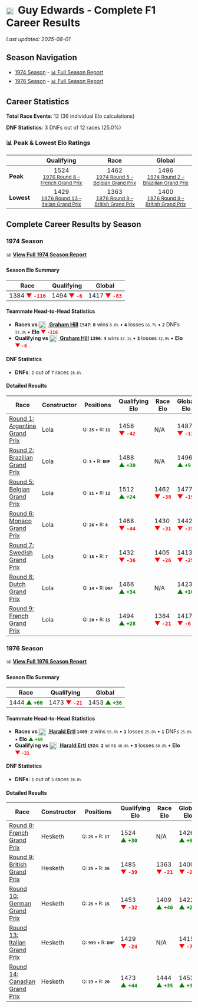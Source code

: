 # <img src="https://upload.wikimedia.org/wikipedia/commons/thumb/8/83/Flag_of_the_United_Kingdom_%283-5%29.svg/512px-Flag_of_the_United_Kingdom_%283-5%29.svg.png?20250726143817" alt="United Kingdom" width="20" height="auto" style="vertical-align: middle; margin-right: 5px;" onerror="this.outerHTML='🇬🇧'; this.style.marginRight='5px';"/> Guy Edwards - Complete F1 Career Results

*Last updated: 2025-08-01*

## Season Navigation

- [1974 Season](#1974-season) - [📊 Full Season Report](../seasons/1974-season-report)
- [1976 Season](#1976-season) - [📊 Full Season Report](../seasons/1976-season-report)

## Career Statistics

**Total Race Events**: 12 (36 individual Elo calculations)

**DNF Statistics**: 3 DNFs out of 12 races (25.0%)

### 📊 Peak & Lowest Elo Ratings

| &nbsp; | Qualifying | Race | Global |
|-------|------------|------|--------|
| **Peak** | <center> 1524 <br/><small> [1976 Round 8 – French Grand Prix](../seasons/1976-season-report#round-8-french-grand-prix) </small></center> | <center> 1462 <br/><small> [1974 Round 5 – Belgian Grand Prix](../seasons/1974-season-report#round-5-belgian-grand-prix) </small></center> | <center> 1496  <br/><small> [1974 Round 2 – Brazilian Grand Prix](../seasons/1974-season-report#round-2-brazilian-grand-prix) </small></center> |
| **Lowest** | <center> 1429 <br/><small> [1976 Round 13 – Italian Grand Prix](../seasons/1976-season-report#round-13-italian-grand-prix) </small></center> | <center> 1363 <br/><small> [1976 Round 9 – British Grand Prix](../seasons/1976-season-report#round-9-british-grand-prix) </small></center> | <center> 1400 <br/><small> [1976 Round 9 – British Grand Prix](../seasons/1976-season-report#round-9-british-grand-prix) </small></center> |


## Complete Career Results by Season

### 1974 Season

📊 **[View Full 1974 Season Report](../seasons/1974-season-report)**

#### Season Elo Summary

| Race | Qualifying | Global |
|------|------------|--------|
| 1384 **<span style="color: red;">▼&nbsp;`-116`</span>** | 1494 **<span style="color: red;">▼&nbsp;`-6`</span>** | 1417 **<span style="color: red;">▼&nbsp;`-83`</span>** |

#### Teammate Head-to-Head Statistics

- **Races vs [<img src="https://upload.wikimedia.org/wikipedia/commons/thumb/8/83/Flag_of_the_United_Kingdom_%283-5%29.svg/512px-Flag_of_the_United_Kingdom_%283-5%29.svg.png?20250726143817" alt="United Kingdom" width="20" height="auto" style="vertical-align: middle; margin-right: 5px;" onerror="this.outerHTML='🇬🇧'; this.style.marginRight='5px';"/> Graham Hill](graham-hill) `1547`**: **`0`** wins <small>`0.0%`</small> • **`4`** losses <small>`66.7%`</small> • **`2`** DNFs <small>`33.3%`</small> • **Elo <span style="color: red;">▼&nbsp;`-116`</span>**
- **Qualifying vs [<img src="https://upload.wikimedia.org/wikipedia/commons/thumb/8/83/Flag_of_the_United_Kingdom_%283-5%29.svg/512px-Flag_of_the_United_Kingdom_%283-5%29.svg.png?20250726143817" alt="United Kingdom" width="20" height="auto" style="vertical-align: middle; margin-right: 5px;" onerror="this.outerHTML='🇬🇧'; this.style.marginRight='5px';"/> Graham Hill](graham-hill) `1396`**: **`4`** wins <small>`57.1%`</small> • **`3`** losses <small>`42.9%`</small> • **Elo <span style="color: red;">▼&nbsp;`-6`</span>**

#### DNF Statistics

- **DNFs**: `2` out of `7` races <small>`28.6%`</small>

#### Detailed Results

| Race | Constructor | Positions | Qualifying Elo | Race Elo | Global Elo | Teammate |
|------|-------------|-----------|----------------|----------|------------|----------|
| [Round 1: Argentine Grand Prix](../seasons/1974-season-report#round-1-argentine-grand-prix) | Lola | <small>Q:&nbsp;**`25`**&nbsp;•&nbsp;R:&nbsp;**`11`**</small> | 1458 **<span style="color: red;">▼&nbsp;`-42`</span>** | N/A | 1487 **<span style="color: red;">▼&nbsp;`-13`</span>** | [<img src="https://upload.wikimedia.org/wikipedia/commons/thumb/8/83/Flag_of_the_United_Kingdom_%283-5%29.svg/512px-Flag_of_the_United_Kingdom_%283-5%29.svg.png?20250726143817" alt="United Kingdom" width="20" height="auto" style="vertical-align: middle; margin-right: 5px;" onerror="this.outerHTML='🇬🇧'; this.style.marginRight='5px';"/> Graham Hill](graham-hill)<br/><small>Q:&nbsp;**`17`**&nbsp;•&nbsp;R:&nbsp;**`DNF`**</small> |
| [Round 2: Brazilian Grand Prix](../seasons/1974-season-report#round-2-brazilian-grand-prix) | Lola | <small>Q:&nbsp;**`3`**&nbsp;•&nbsp;R:&nbsp;**`DNF`**</small> | 1488 **<span style="color: green;">▲&nbsp;`+30`</span>** | N/A | 1496 **<span style="color: green;">▲&nbsp;`+9`</span>** | [<img src="https://upload.wikimedia.org/wikipedia/commons/thumb/8/83/Flag_of_the_United_Kingdom_%283-5%29.svg/512px-Flag_of_the_United_Kingdom_%283-5%29.svg.png?20250726143817" alt="United Kingdom" width="20" height="auto" style="vertical-align: middle; margin-right: 5px;" onerror="this.outerHTML='🇬🇧'; this.style.marginRight='5px';"/> Graham Hill](graham-hill)<br/><small>Q:&nbsp;**`21`**&nbsp;•&nbsp;R:&nbsp;**`11`**</small> |
| [Round 5: Belgian Grand Prix](../seasons/1974-season-report#round-5-belgian-grand-prix) | Lola | <small>Q:&nbsp;**`21`**&nbsp;•&nbsp;R:&nbsp;**`12`**</small> | 1512 **<span style="color: green;">▲&nbsp;`+24`</span>** | 1462 **<span style="color: red;">▼&nbsp;`-38`</span>** | 1477 **<span style="color: red;">▼&nbsp;`-19`</span>** | [<img src="https://upload.wikimedia.org/wikipedia/commons/thumb/8/83/Flag_of_the_United_Kingdom_%283-5%29.svg/512px-Flag_of_the_United_Kingdom_%283-5%29.svg.png?20250726143817" alt="United Kingdom" width="20" height="auto" style="vertical-align: middle; margin-right: 5px;" onerror="this.outerHTML='🇬🇧'; this.style.marginRight='5px';"/> Graham Hill](graham-hill)<br/><small>Q:&nbsp;**`29`**&nbsp;•&nbsp;R:&nbsp;**`8`**</small> |
| [Round 6: Monaco Grand Prix](../seasons/1974-season-report#round-6-monaco-grand-prix) | Lola | <small>Q:&nbsp;**`26`**&nbsp;•&nbsp;R:&nbsp;**`8`**</small> | 1468 **<span style="color: red;">▼&nbsp;`-44`</span>** | 1430 **<span style="color: red;">▼&nbsp;`-31`</span>** | 1442 **<span style="color: red;">▼&nbsp;`-35`</span>** | [<img src="https://upload.wikimedia.org/wikipedia/commons/thumb/8/83/Flag_of_the_United_Kingdom_%283-5%29.svg/512px-Flag_of_the_United_Kingdom_%283-5%29.svg.png?20250726143817" alt="United Kingdom" width="20" height="auto" style="vertical-align: middle; margin-right: 5px;" onerror="this.outerHTML='🇬🇧'; this.style.marginRight='5px';"/> Graham Hill](graham-hill)<br/><small>Q:&nbsp;**`21`**&nbsp;•&nbsp;R:&nbsp;**`7`**</small> |
| [Round 7: Swedish Grand Prix](../seasons/1974-season-report#round-7-swedish-grand-prix) | Lola | <small>Q:&nbsp;**`18`**&nbsp;•&nbsp;R:&nbsp;**`7`**</small> | 1432 **<span style="color: red;">▼&nbsp;`-36`</span>** | 1405 **<span style="color: red;">▼&nbsp;`-26`</span>** | 1413 **<span style="color: red;">▼&nbsp;`-29`</span>** | [<img src="https://upload.wikimedia.org/wikipedia/commons/thumb/8/83/Flag_of_the_United_Kingdom_%283-5%29.svg/512px-Flag_of_the_United_Kingdom_%283-5%29.svg.png?20250726143817" alt="United Kingdom" width="20" height="auto" style="vertical-align: middle; margin-right: 5px;" onerror="this.outerHTML='🇬🇧'; this.style.marginRight='5px';"/> Graham Hill](graham-hill)<br/><small>Q:&nbsp;**`15`**&nbsp;•&nbsp;R:&nbsp;**`6`**</small> |
| [Round 8: Dutch Grand Prix](../seasons/1974-season-report#round-8-dutch-grand-prix) | Lola | <small>Q:&nbsp;**`14`**&nbsp;•&nbsp;R:&nbsp;**`DNF`**</small> | 1466 **<span style="color: green;">▲&nbsp;`+34`</span>** | N/A | 1423 **<span style="color: green;">▲&nbsp;`+10`</span>** | [<img src="https://upload.wikimedia.org/wikipedia/commons/thumb/8/83/Flag_of_the_United_Kingdom_%283-5%29.svg/512px-Flag_of_the_United_Kingdom_%283-5%29.svg.png?20250726143817" alt="United Kingdom" width="20" height="auto" style="vertical-align: middle; margin-right: 5px;" onerror="this.outerHTML='🇬🇧'; this.style.marginRight='5px';"/> Graham Hill](graham-hill)<br/><small>Q:&nbsp;**`19`**&nbsp;•&nbsp;R:&nbsp;**`DNF`**</small> |
| [Round 9: French Grand Prix](../seasons/1974-season-report#round-9-french-grand-prix) | Lola | <small>Q:&nbsp;**`20`**&nbsp;•&nbsp;R:&nbsp;**`15`**</small> | 1494 **<span style="color: green;">▲&nbsp;`+28`</span>** | 1384 **<span style="color: red;">▼&nbsp;`-21`</span>** | 1417 **<span style="color: red;">▼&nbsp;`-6`</span>** | [<img src="https://upload.wikimedia.org/wikipedia/commons/thumb/8/83/Flag_of_the_United_Kingdom_%283-5%29.svg/512px-Flag_of_the_United_Kingdom_%283-5%29.svg.png?20250726143817" alt="United Kingdom" width="20" height="auto" style="vertical-align: middle; margin-right: 5px;" onerror="this.outerHTML='🇬🇧'; this.style.marginRight='5px';"/> Graham Hill](graham-hill)<br/><small>Q:&nbsp;**`21`**&nbsp;•&nbsp;R:&nbsp;**`13`**</small> |

### 1976 Season

📊 **[View Full 1976 Season Report](../seasons/1976-season-report)**

#### Season Elo Summary

| Race | Qualifying | Global |
|------|------------|--------|
| 1444 **<span style="color: green;">▲&nbsp;`+60`</span>** | 1473 **<span style="color: red;">▼&nbsp;`-21`</span>** | 1453 **<span style="color: green;">▲&nbsp;`+36`</span>** |

#### Teammate Head-to-Head Statistics

- **Races vs [<img src="https://upload.wikimedia.org/wikipedia/commons/4/41/Flag_of_Austria.svg" alt="Austria" width="20" height="auto" style="vertical-align: middle; margin-right: 5px;" onerror="this.outerHTML='🇦🇹'; this.style.marginRight='5px';"/> Harald Ertl](harald-ertl) `1409`**: **`2`** wins <small>`50.0%`</small> • **`1`** losses <small>`25.0%`</small> • **`1`** DNFs <small>`25.0%`</small> • **Elo <span style="color: green;">▲&nbsp;`+60`</span>**
- **Qualifying vs [<img src="https://upload.wikimedia.org/wikipedia/commons/4/41/Flag_of_Austria.svg" alt="Austria" width="20" height="auto" style="vertical-align: middle; margin-right: 5px;" onerror="this.outerHTML='🇦🇹'; this.style.marginRight='5px';"/> Harald Ertl](harald-ertl) `1524`**: **`2`** wins <small>`40.0%`</small> • **`3`** losses <small>`60.0%`</small> • **Elo <span style="color: red;">▼&nbsp;`-21`</span>**

#### DNF Statistics

- **DNFs**: `1` out of `5` races <small>`20.0%`</small>

#### Detailed Results

| Race | Constructor | Positions | Qualifying Elo | Race Elo | Global Elo | Teammate |
|------|-------------|-----------|----------------|----------|------------|----------|
| [Round 8: French Grand Prix](../seasons/1976-season-report#round-8-french-grand-prix) | Hesketh | <small>Q:&nbsp;**`25`**&nbsp;•&nbsp;R:&nbsp;**`17`**</small> | 1524 **<span style="color: green;">▲&nbsp;`+30`</span>** | N/A | 1426 **<span style="color: green;">▲&nbsp;`+9`</span>** | [<img src="https://upload.wikimedia.org/wikipedia/commons/4/41/Flag_of_Austria.svg" alt="Austria" width="20" height="auto" style="vertical-align: middle; margin-right: 5px;" onerror="this.outerHTML='🇦🇹'; this.style.marginRight='5px';"/> Harald Ertl](harald-ertl)<br/><small>Q:&nbsp;**`29`**&nbsp;•&nbsp;R:&nbsp;**`DNF`**</small> |
| [Round 9: British Grand Prix](../seasons/1976-season-report#round-9-british-grand-prix) | Hesketh | <small>Q:&nbsp;**`25`**&nbsp;•&nbsp;R:&nbsp;**`26`**</small> | 1485 **<span style="color: red;">▼&nbsp;`-39`</span>** | 1363 **<span style="color: red;">▼&nbsp;`-21`</span>** | 1400 **<span style="color: red;">▼&nbsp;`-26`</span>** | [<img src="https://upload.wikimedia.org/wikipedia/commons/4/41/Flag_of_Austria.svg" alt="Austria" width="20" height="auto" style="vertical-align: middle; margin-right: 5px;" onerror="this.outerHTML='🇦🇹'; this.style.marginRight='5px';"/> Harald Ertl](harald-ertl)<br/><small>Q:&nbsp;**`23`**&nbsp;•&nbsp;R:&nbsp;**`7`**</small> |
| [Round 10: German Grand Prix](../seasons/1976-season-report#round-10-german-grand-prix) | Hesketh | <small>Q:&nbsp;**`25`**&nbsp;•&nbsp;R:&nbsp;**`15`**</small> | 1453 **<span style="color: red;">▼&nbsp;`-32`</span>** | 1409 **<span style="color: green;">▲&nbsp;`+46`</span>** | 1422 **<span style="color: green;">▲&nbsp;`+23`</span>** | [<img src="https://upload.wikimedia.org/wikipedia/commons/4/41/Flag_of_Austria.svg" alt="Austria" width="20" height="auto" style="vertical-align: middle; margin-right: 5px;" onerror="this.outerHTML='🇦🇹'; this.style.marginRight='5px';"/> Harald Ertl](harald-ertl)<br/><small>Q:&nbsp;**`22`**&nbsp;•&nbsp;R:&nbsp;**`26`**</small> |
| [Round 13: Italian Grand Prix](../seasons/1976-season-report#round-13-italian-grand-prix) | Hesketh | <small>Q:&nbsp;**`999`**&nbsp;•&nbsp;R:&nbsp;**`DNF`**</small> | 1429 **<span style="color: red;">▼&nbsp;`-24`</span>** | N/A | 1415 **<span style="color: red;">▼&nbsp;`-7`</span>** | [<img src="https://upload.wikimedia.org/wikipedia/commons/4/41/Flag_of_Austria.svg" alt="Austria" width="20" height="auto" style="vertical-align: middle; margin-right: 5px;" onerror="this.outerHTML='🇦🇹'; this.style.marginRight='5px';"/> Harald Ertl](harald-ertl)<br/><small>Q:&nbsp;**`19`**&nbsp;•&nbsp;R:&nbsp;**`DNF`**</small> |
| [Round 14: Canadian Grand Prix](../seasons/1976-season-report#round-14-canadian-grand-prix) | Hesketh | <small>Q:&nbsp;**`23`**&nbsp;•&nbsp;R:&nbsp;**`20`**</small> | 1473 **<span style="color: green;">▲&nbsp;`+44`</span>** | 1444 **<span style="color: green;">▲&nbsp;`+35`</span>** | 1453 **<span style="color: green;">▲&nbsp;`+38`</span>** | [<img src="https://upload.wikimedia.org/wikipedia/commons/4/41/Flag_of_Austria.svg" alt="Austria" width="20" height="auto" style="vertical-align: middle; margin-right: 5px;" onerror="this.outerHTML='🇦🇹'; this.style.marginRight='5px';"/> Harald Ertl](harald-ertl)<br/><small>Q:&nbsp;**`999`**&nbsp;•&nbsp;R:&nbsp;**`25`**</small> |

